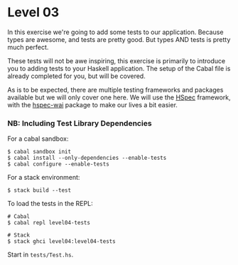 # Level 03

In this exercise we're going to add some tests to our application. Because types
are awesome, and tests are pretty good. But types AND tests is pretty much
perfect.

These tests will not be awe inspiring, this exercise is primarily to introduce
you to adding tests to your Haskell application. The setup of the Cabal file is
already completed for you, but will be covered.

As is to be expected, there are multiple testing frameworks and packages
available but we will only cover one here. We will use the [HSpec] framework,
with the [hspec-wai] package to make our lives a bit easier.

### NB: Including Test Library Dependencies

For a cabal sandbox:

```shell
$ cabal sandbox init
$ cabal install --only-dependencies --enable-tests
$ cabal configure --enable-tests
```

For a stack environment:

```shell
$ stack build --test
```

To load the tests in the REPL:

```shell
# Cabal
$ cabal repl level04-tests

# Stack
$ stack ghci level04:level04-tests
```

Start in ``tests/Test.hs``.

[HSpec]: (http://hspec.github.io/)
[hspec-wai]: (https://hackage.haskell.org/package/hspec-wai)
[doctest]: (https://hackage.haskell.org/package/doctest)
